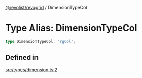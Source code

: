 [@revolist/revogrid](README.md) / DimensionTypeCol

# Type Alias: DimensionTypeCol

```ts
type DimensionTypeCol: "rgCol";
```

## Defined in

[src/types/dimension.ts:2](https://github.com/revolist/revogrid/blob/0b52000f7477669f9da5b2b768b7ac1b608db9f9/src/types/dimension.ts#L2)
